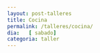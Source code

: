 ```yaml
---
layout: post-talleres
title: Cocina
permalink: /talleres/cocina/
dia:   [ sabado]
categoria: taller
---
```

